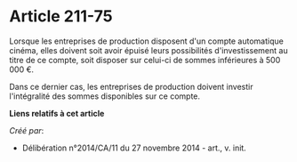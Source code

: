 # Article 211-75

Lorsque les entreprises de production disposent d'un compte automatique cinéma, elles doivent soit avoir épuisé leurs
possibilités d'investissement au titre de ce compte, soit disposer sur celui-ci de sommes inférieures à 500 000 €. 

Dans ce dernier cas, les entreprises de production doivent investir l'intégralité des sommes disponibles sur ce compte.

**Liens relatifs à cet article**

_Créé par_:

  - Délibération n°2014/CA/11 du 27 novembre 2014 - art., v. init.
